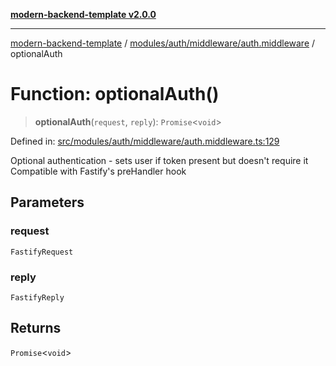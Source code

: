 [**modern-backend-template v2.0.0**](../../../../../README.md)

***

[modern-backend-template](../../../../../modules.md) / [modules/auth/middleware/auth.middleware](../README.md) / optionalAuth

# Function: optionalAuth()

> **optionalAuth**(`request`, `reply`): `Promise`\<`void`\>

Defined in: [src/modules/auth/middleware/auth.middleware.ts:129](https://github.com/maemreyo/saas-4cus-nodejs/blob/2a5b3f3aa11335dfa561e80e1feabb8e6084261e/src/modules/auth/middleware/auth.middleware.ts#L129)

Optional authentication - sets user if token present but doesn't require it
Compatible with Fastify's preHandler hook

## Parameters

### request

`FastifyRequest`

### reply

`FastifyReply`

## Returns

`Promise`\<`void`\>
